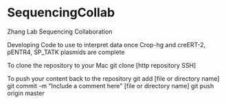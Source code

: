 # SequencingCollab
Zhang Lab Sequencing Collaboration 

Developing Code to use to interpret data once Crop-hg and creERT-2, pENTR4, SP_TATK plasmids are complete

To clone the repository to your Mac
git clone [http repository SSH]

To push your content back to the repository
git add [file or directory name]
git commit -m "Include a comment here" [file or directory name]
git push origin master
